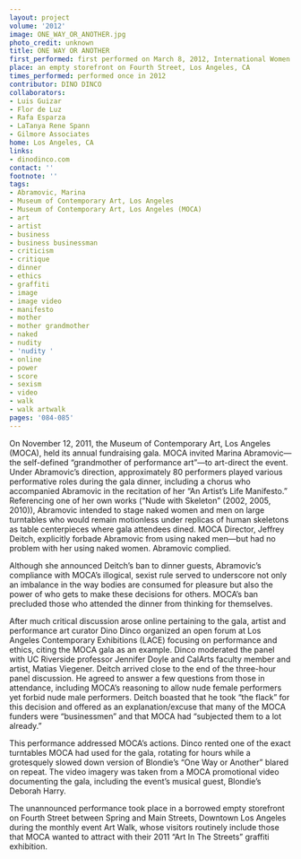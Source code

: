 ```yaml
---
layout: project
volume: '2012'
image: ONE_WAY_OR_ANOTHER.jpg
photo_credit: unknown
title: ONE WAY OR ANOTHER
first_performed: first performed on March 8, 2012, International Women’s Day
place: an empty storefront on Fourth Street, Los Angeles, CA
times_performed: performed once in 2012
contributor: DINO DINCO
collaborators:
- Luis Guizar
- Flor de Luz
- Rafa Esparza
- LaTanya Rene Spann
- Gilmore Associates
home: Los Angeles, CA
links:
- dinodinco.com
contact: ''
footnote: ''
tags:
- Abramovic, Marina
- Museum of Contemporary Art, Los Angeles
- Museum of Contemporary Art, Los Angeles (MOCA)
- art
- artist
- business
- business businessman
- criticism
- critique
- dinner
- ethics
- graffiti
- image
- image video
- manifesto
- mother
- mother grandmother
- naked
- nudity
- 'nudity '
- online
- power
- score
- sexism
- video
- walk
- walk artwalk
pages: '084-085'
---
```


On November 12, 2011, the Museum of Contemporary Art, Los Angeles (MOCA), held its annual fundraising gala. MOCA invited Marina Abramovic—the self-defined “grandmother of performance art”—to art-direct the event. Under Abramovic’s direction, approximately 80 performers played various performative roles during the gala dinner, including a chorus who accompanied Abramovic in the recitation of her “An Artist’s Life Manifesto.” Referencing one of her own works (“Nude with Skeleton” (2002, 2005, 2010)), Abramovic intended to stage naked women and men on large turntables who would remain motionless under replicas of human skeletons as table centerpieces where gala attendees dined. MOCA Director, Jeffrey Deitch, explicitly forbade Abramovic from using naked men—but had no problem with her using naked women. Abramovic complied.

Although she announced Deitch’s ban to dinner guests, Abramovic’s compliance with MOCA’s illogical, sexist rule served to underscore not only an imbalance in the way bodies are consumed for pleasure but also the power of who gets to make these decisions for others. MOCA’s ban precluded those who attended the dinner from thinking for themselves.

After much critical discussion arose online pertaining to the gala, artist and performance art curator Dino Dinco organized an open forum at Los Angeles Contemporary Exhibitions (LACE) focusing on performance and ethics, citing the MOCA gala as an example. Dinco moderated the panel with UC Riverside professor Jennifer Doyle and CalArts faculty member and artist, Matias Viegener. Deitch arrived close to the end of the three-hour panel discussion. He agreed to answer a few questions from those in attendance, including MOCA’s reasoning to allow nude female performers yet forbid nude male performers. Deitch boasted that he took “the flack” for this decision and offered as an explanation/excuse that many of the MOCA funders were “businessmen” and that MOCA had “subjected them to a lot already.”

This performance addressed MOCA’s actions. Dinco rented one of the exact turntables MOCA had used for the gala, rotating for hours while a grotesquely slowed down version of Blondie’s “One Way or Another” blared on repeat. The video imagery was taken from a MOCA promotional video documenting the gala, including the event’s musical guest, Blondie’s Deborah Harry.

The unannounced performance took place in a borrowed empty storefront on Fourth Street between Spring and Main Streets, Downtown Los Angeles during the monthly event Art Walk, whose visitors routinely include those that MOCA wanted to attract with their 2011 “Art In The Streets” graffiti exhibition.
